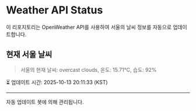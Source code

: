 
# Weather API Status

이 리포지토리는 OpenWeather API를 사용하여 서울의 날씨 정보를 자동으로 업데이트합니다.

## 현재 서울 날씨
> 서울의 현재 날씨: overcast clouds, 온도: 15.71°C, 습도: 92%

⏳ 업데이트 시간: 2025-10-13 20:11:33 (KST)

---
자동 업데이트 봇에 의해 관리됩니다.
